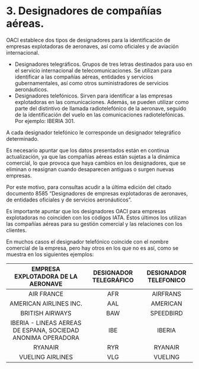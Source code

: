 
# 3. Designadores de compañías aéreas.

OACI establece dos tipos de designadores para la identificación de empresas explotadoras de aeronaves, así como oficiales y de aviación internacional.
- Designadores telegráficos. Grupos de tres letras destinados para uso en el servicio internacional de telecomunicaciones. Se utilizan para identificar a las compañías aéreas, entidades y servicios gubernamentales, así como otros suministradores de servicios aeronáuticos.
- Designadores telefónicos. Sirven para identificar a las empresas explotadoras en las comunicaciones. Además, se pueden utilizar como parte del distintivo de llamada radiotelefónico de la aeronave, seguido de la identificación del vuelo en las comunicaciones radiotelefónicas. Por ejemplo: IBERIA 301.

A cada designador telefónico le corresponde un designador telegráfico determinado.

Es necesario apuntar que los datos presentados están en continua actualización, ya que las compañías aéreas están sujetas a la dinámica comercial, lo que provoca que haya cambios en los designadores, que se eliminan o reasignan cuando desaparecen antiguas o surgen nuevas empresas.

Por este motivo, para consultas acudir a la última edición del citado documento 8585 “Designadores de empresas explotadoras de aeronaves, de entidades oficiales y de servicios aeronáuticos”.

Es importante apuntar que los designadores OACI para empresas explotadoras no coinciden con los códigos IATA. Éstos últimos los utilizan las compañías aéreas para su gestión comercial y las relaciones con los clientes.

En muchos casos el designador telefónico coincide con el nombre comercial de la empresa, pero hay otros en los que no es así, como se muestra en los siguientes ejemplos:


|              EMPRESA EXPLOTADORA DE LA AERONAVE              | DESIGNADOR TELEGRÁFICO | DESIGNADOR TELEFONICO |
| :----------------------------------------------------------: | :--------------------: | :-------------------: |
|                          AIR FRANCE                          |          AFR           |       AIRFRANS        |
|                    AMERICAN AIRLINES INC.                    |          AAL           |       AMERICAN        |
|                       BRITISH AIRWAYS                        |          BAW           |       SPEEDBIRD       |
| IBERIA - LINEAS AEREAS DE ESPANA, SOCIEDAD ANONIMA OPERADORA |          IBE           |        IBERIA         |
|                           RYANAIR                            |          RYR           |        RYANAIR        |
|                       VUELING AIRLINES                       |          VLG           |        VUELING        |

